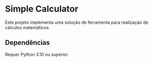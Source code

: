 # Simple Calculator
Este projeto implementa uma solução de ferramenta para realização de cálculos matemáticos.

## Dependências
Requer Python 3.10 ou superior. 